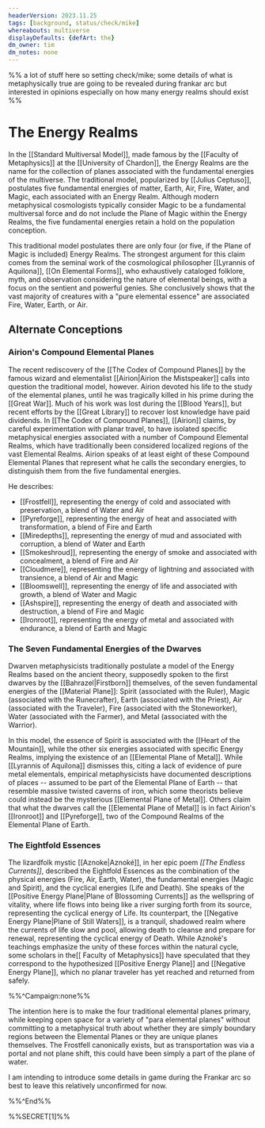 ```yaml
---
headerVersion: 2023.11.25
tags: [background, status/check/mike]
whereabouts: multiverse
displayDefaults: {defArt: the}
dm_owner: tim
dm_notes: none
---
```


%% a lot of stuff here so setting check/mike; some details of what is metaphysically true are going to be revealed during frankar arc but interested in opinions especially on how many energy realms should exist %%
# The Energy Realms

In the [[Standard Multiversal Model]], made famous by the [[Faculty of Metaphysics]] at the [[University of Chardon]], the Energy Realms are the name for the collection of planes associated with the fundamental energies of the multiverse. The traditional model, popularized by [[Julius Ceptuso]], postulates five fundamental energies of matter, Earth, Air, Fire, Water, and Magic, each associated with an Energy Realm. Although modern metaphysical cosmologists typically consider Magic to be a fundamental multiversal force and do not include the Plane of Magic within the Energy Realms, the five fundamental energies retain a hold on the population conception. 

This traditional model postulates there are only four (or five, if the Plane of Magic is included) Energy Realms. The strongest argument for this claim comes from the seminal work of the cosmological philosopher [[Lyrannis of Aquilona]], [[On Elemental Forms]], who exhaustively cataloged folklore, myth, and observation considering the nature of elemental beings, with a focus on the sentient and powerful genies. She conclusively shows that the vast majority of creatures with a "pure elemental essence" are associated Fire, Water, Earth, or Air. 

## Alternate Conceptions

### Airion's Compound Elemental Planes

The recent rediscovery of the [[The Codex of Compound Planes]] by the famous wizard and elementalist [[Airion|Airion the Mistspeaker]] calls into question the traditional model, however. Airion devoted his life to the study of the elemental planes, until he was tragically killed in his prime during the [[Great War]]. Much of his work was lost during the [[Blood Years]], but recent efforts by the [[Great Library]] to recover lost knowledge have paid dividends. In [[The Codex of Compound Planes]], [[Airion]] claims, by careful experimentation with planar travel, to have isolated specific metaphysical energies associated with a number of Compound Elemental Realms, which  have traditionally been considered localized regions of the vast Elemental Realms. Airion speaks of at least eight of these Compound Elemental Planes that represent what he calls the secondary energies, to distinguish them from the five fundamental energies. 

He describes:
- [[Frostfell]], representing the energy of cold and associated with preservation, a blend of Water and Air
- [[Pyreforge]], representing the energy of heat and associated with transformation, a blend of Fire and Earth
- [[Miredepths]], representing the energy of mud and associated with corruption, a blend of Water and Earth
- [[Smokeshroud]], representing the energy of smoke and associated with concealment, a blend of Fire and Air
- [[Cloudmere]], representing the energy of lightning and associated with transience, a blend of Air and Magic
- [[Bloomswell]], representing the energy of life and associated with growth, a blend of Water and Magic
- [[Ashspire]], representing the energy of death and associated with destruction, a blend of Fire and Magic
- [[Ironroot]], representing the energy of metal and associated with endurance, a blend of Earth and Magic
### The Seven Fundamental Energies of the Dwarves

Dwarven metaphysicists traditionally postulate a model of the Energy Realms based on the ancient theory, supposedly spoken to the first dwarves by the [[Bahrazel|Firstborn]] themselves, of the seven fundamental energies of the [[Material Plane]]: Spirit (associated with the Ruler), Magic (associated with the Runecrafter), Earth (associated with the Priest), Air (associated with the Traveler), Fire (associated with the Stoneworker), Water (associated with the Farmer), and Metal (associated with the Warrior).

In this model, the essence of Spirit is associated with the [[Heart of the Mountain]], while the other six energies associated with specific Energy Realms, implying the existence of an [[Elemental Plane of Metal]]. While [[Lyrannis of Aquilona]] dismisses this, citing a lack of evidence of pure metal elementals, empirical metaphysicists have documented descriptions of places -- assumed to be part of the Elemental Plane of Earth -- that resemble massive twisted caverns of iron, which some theorists believe could instead be the mysterious [[Elemental Plane of Metal]]. Others claim that what the dwarves call the [[Elemental Plane of Metal]] is in fact Airion's [[Ironroot]] and [[Pyreforge]], two of the Compound Realms of the Elemental Plane of Earth. 
### The Eightfold Essences

The lizardfolk mystic [[Aznoke|Aznoké]], in her epic poem _[[The Endless Currents]]_, described the Eightfold Essences as the combination of the physical energies (Fire, Air, Earth, Water), the fundamental energies (Magic and Spirit), and the cyclical energies (Life and Death). She speaks of the [[Positive Energy Plane|Plane of Blossoming Currents]] as the wellspring of vitality, where life flows into being like a river surging forth from its source, representing the cyclical energy of Life. Its counterpart, the [[Negative Energy Plane|Plane of Still Waters]], is a tranquil, shadowed realm where the currents of life slow and pool, allowing death to cleanse and prepare for renewal, representing the cyclical energy of Death. While Aznoké's teachings emphasize the unity of these forces within the natural cycle, some scholars in the[[ Faculty of Metaphysics]] have speculated that they correspond to the hypothesized [[Positive Energy Plane]] and [[Negative Energy Plane]], which no planar traveler has yet reached and returned from safely.

%%^Campaign:none%%

The intention here is to make the four traditional elemental planes primary, while keeping open space for a variety of "para elemental planes" without committing to a metaphysical truth about whether they are simply boundary regions between the Elemental Planes or they are unique planes themselves. The Frostfell canonically exists, but as transportation was via a portal and not plane shift, this could have been simply a part of the plane of water. 

I am intending to introduce some details in game during the Frankar arc so best to leave this relatively unconfirmed for now.

%%^End%%

%%SECRET[1]%%
